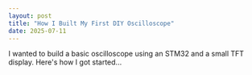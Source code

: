 ```yaml
---
layout: post
title: "How I Built My First DIY Oscilloscope"
date: 2025-07-11
---
```


I wanted to build a basic oscilloscope using an STM32 and a small TFT display. Here's how I got started...
